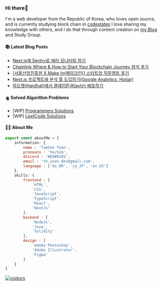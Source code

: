 ### Hi there👋
I'm a web developer from the Republic of Korea, who loves open source, and is currently studying block chain in [codestates](https://www.codestates.com/) 
I love sharing my knowledge with others, and I do that through content creation on [my Blog](https://velog.io/@thyoondev) and Study Group.

<!-- <a href="https://github.com/anuraghazra/github-readme-stats">
    <img align="center" src = "https://github-readme-stats.vercel.app/api?username=thyoondev&count_private=true&show_icons=true&include_all_commits=true&hide_border=true&hide_title=true">
</a> -->

#### 📚 Latest Blog Posts 

<!-- BLOG-POST-LIST:START -->
- [Next.js에 Sentry로 에러 모니터링 하기](https://velog.io/@thyoondev/Next.Js%EC%97%90-Sentry%EB%A1%9C-%EC%97%90%EB%9F%AC-%EB%AA%A8%EB%8B%88%ED%84%B0%EB%A7%81-%ED%95%98%EA%B8%B0)
- [Chainlink 
Where &amp; How to Start Your Blockchain Journey 참석 후기](https://velog.io/@thyoondev/Chainlink-Where-How-to-Start-Your-Blockchain-Journey-%EC%B0%B8%EC%84%9D-%ED%9B%84%EA%B8%B0)
- [[서울산업진흥원 X Make In&lpar;메이크인&rpar;] 스타트업 직무캠프 후기](https://velog.io/@thyoondev/%EC%8A%A4%ED%83%80%ED%8A%B8%EC%97%85-%EC%A7%81%EB%AC%B4%EC%BA%A0%ED%94%84-%ED%9B%84%EA%B8%B0)
- [Next.js 프로젝트에 분석 툴 도입하기&lpar;Google Analytics, Hotjar&rpar;](https://velog.io/@thyoondev/Next.js-%ED%94%84%EB%A1%9C%EC%A0%9D%ED%8A%B8%EC%97%90-%EB%B6%84%EC%84%9D-%ED%88%B4-%EB%8F%84%EC%9E%85%ED%95%98%EA%B8%B0)
- [하드햇&lpar;Hardhat&rpar;에서 클레이튼&lpar;Klaytn&rpar; 배포하기](https://velog.io/@thyoondev/%ED%95%98%EB%93%9C%ED%96%87Hardhat%EC%97%90%EC%84%9C-%ED%81%B4%EB%A0%88%EC%9D%B4%ED%8A%BCKlaytn-%EB%B0%B0%ED%8F%AC%ED%95%98%EA%B8%B0)
<!-- BLOG-POST-LIST:END -->

#### 🛸 Solved Algorithm Problems
- [WIP] [Programmers Solutions](https://github.com/guui-programmers/Programmers-Algorithm/tree/main/thyoondev)
- [WIP] [LeetCode Solutions](https://github.com/Google-wait/codingtest-study/tree/main/thyoondev)


#### 👨‍💻 About Me
```js
export const aboutMe = [
    information: {
        name : 'Taehee Yoon',
        pronouns : 'he/him',
        discord : 'NEO#0101',
        email : 'th.yoon.dev@gmail.com',
        language : ['ko_KR', 'ja_JP', 'en_US']
    },
    skills: {
        frontend : [
            'HTML',
            'CSS',
            'JavaScript',
            'TypeScript',
            'React',
            'NextJs'
        ],
        backend : [
            'NodeJs',
            'Java',
            'Solidity'
        ],
        design : [
            'Adobe Photoshop',
            'Adobe Illustrator',
            'Figma'
        ]
    }
]

```



[![visitors](https://hits.seeyoufarm.com/api/count/incr/badge.svg?url=https%3A%2F%2Fgithub.com%2Fthyoondev%2Fthyoondev&count_bg=%230A54A2&title_bg=%23555555&icon=&icon_color=%23E7E7E7&title=hits&title=visitors&edge_flat=false)](https://hits.seeyoufarm.com)
